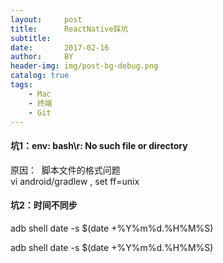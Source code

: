 ```yaml
---
layout:     post
title:      ReactNative踩坑 
subtitle:   
date:       2017-02-16
author:     BY
header-img: img/post-bg-debug.png
catalog: true
tags:
    - Mac
    - 终端
    - Git
---
```




#### 坑1：env: bash\r: No such file or directory

原因：  脚本文件的格式问题  
vi android/gradlew , set ff=unix

#### 坑2：时间不同步   

adb shell date -s $(date +%Y%m%d.%H%M%S)

	


adb shell date -s $(date +%Y%m%d.%H%M%S)



